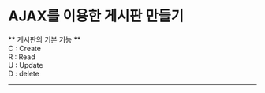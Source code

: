 # AJAX를 이용한 게시판 만들기 #

** 게시판의 기본 기능 **<br>
C : Create<br>
R : Read<br>
U : Update<br>
D : delete<br>

----------------------------------------------------------------------------
